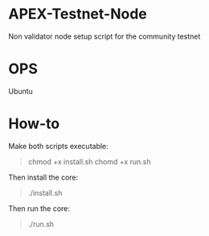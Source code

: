 # APEX-Testnet-Node
Non validator node setup script for the community testnet

# OPS
Ubuntu

# How-to
Make both scripts executable:
> chmod +x install.sh
> chomd +x run.sh

Then install the core:
> ./install.sh

Then run the core:
> ./run.sh
